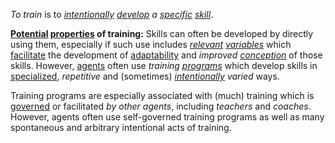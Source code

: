 *To train* is to *[intentionally](https://github.com/gcassel/Modular-Organization-Terminology/blob/master/terms/intention.md) [develop](https://github.com/gcassel/Modular-Organization-Terminology/blob/master/terms/develop.md) a [specific](https://github.com/gcassel/Modular-Organization-Terminology/blob/master/terms/specific.md) [skill](https://github.com/gcassel/Modular-Organization-Terminology/blob/master/terms/skill.md)*.

**[Potential](https://github.com/gcassel/Modular-Organization-Terminology/blob/master/terms/potential.md) [properties](https://github.com/gcassel/Modular-Organization-Terminology/blob/master/terms/property.md) of training:** Skills can often be developed by directly using them, especially if such use includes *[relevant](https://github.com/gcassel/Modular-Organization-Terminology/blob/master/terms/relevance.md) [variables](https://github.com/gcassel/Modular-Organization-Terminology/blob/master/terms/variable.md)* which [facilitate](https://github.com/gcassel/Modular-Organization-Terminology/blob/master/terms/facilitation.md) the development of [adaptability](https://github.com/gcassel/Modular-Organization-Terminology/blob/master/terms/adapt.md) and *improved [conception](https://github.com/gcassel/Modular-Organization-Terminology/blob/master/terms/concept.md)* of those skills.  However, [agents](https://github.com/gcassel/Modular-Organization-Terminology/blob/master/terms/agent.md) often use *training [programs](https://github.com/gcassel/Modular-Organization-Terminology/blob/master/terms/program.md)* which develop skills in [specialized](https://github.com/gcassel/Modular-Organization-Terminology/blob/master/terms/specialize.md), *repetitive* and (sometimes) *[intentionally](https://github.com/gcassel/Modular-Organization-Terminology/blob/master/terms/intention.md) varied* ways.  

Training programs are especially associated with (much) training which is [governed](https://github.com/gcassel/Modular-Organization-Terminology/blob/master/terms/governance.md) or facilitated *by other agents*, including *teachers* and *coaches*.  However, agents often use self-governed training programs as well as many spontaneous and arbitrary intentional acts of training. 


